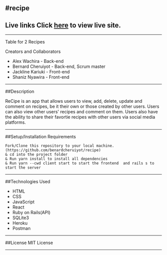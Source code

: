 #recipe
---
Live links
Click [here]() to view live site. 
---


---
Table for 2 Recipes

Creators and Collaborators
* Alex Wachira - Back-end 
* Bernard Cheruiyot - Back-end, Scrum master
* Jackline Kariuki - Front-end 
* Shaniz Nyawira - Front-end 

---

##Description

ReCipe is an app that allows users to view, add, delete, update and comment on recipes, be it their own or those created by other users. Users can also view other users' recipes and comment on them. Users also have the ability to share their favortie recipes with other users via social media platforms.


---

##Setup/Installation Requirements
```
Fork/Clone this repository to your local machine.(https://github.com/benardcheruiyot/recipe)
& cd into the project folder
& Run yarn install to install all dependencies
& Run yarn --cwd client start to start the frontend  and rails s to start the server
```

---

##Technologies Used
* HTML
* CSS
* JavaScript
* React
* Ruby on Rails(API)
* SQLite3
* Heroku
* Postman

---

##License
MIT License

---
